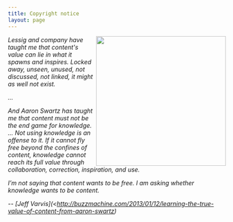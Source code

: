 ```yaml
---
title: Copyright notice
layout: page
---
```



<img align=right  width=300 src="{{site.url}}/img/paretocup.png">



<em>
Lessig and company have taught me that content's
value can lie in what it spawns and inspires. Locked
away, unseen, unused, not discussed, not linked, it
might as well not exist.

...

And Aaron Swartz has taught me that content must not
be the end game for knowledge. ...  Not using
knowledge is an offense to it. If it cannot fly free
beyond the confines of content, knowledge cannot
reach its full value through collaboration,
correction, inspiration, and use.

<p>I’m not saying that content wants to be free. I am asking whether knowledge wants to be content.

-- [Jeff Varvis](<http://buzzmachine.com/2013/01/12/learning-the-true-value-of-content-from-aaron-swartz)


